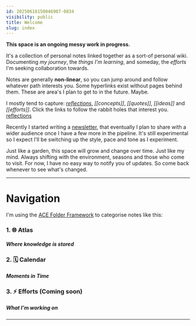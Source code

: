 ```yaml
---
id: 20250618150046987-0834
visibility: public
title: Welcome
slug: index
---
```

**This space is an ongoing messy work in progress.**

It's a collection of personal notes linked together as a sort-of personal wiki. Documenting *my journey*, the *things I'm learning*, and someday, the *efforts* I'm seeking collaboration towards.

Notes are generally **non-linear**, so you can jump around and follow whatever path interests you. Some hyperlinks exist without pages behind them. These are area's I plan to get to in the future. Maybe.

I mostly tend to capture: *[reflections](1--🌐--atlas/maps/reflections)*, *[[concepts]]*, *[[quotes]]*, *[[ideas]]* and *[[efforts]]*. Click the links to follow the rabbit holes that interest you. [reflections](/)

Recently I started writing a [newsletter](1--🌐--atlas/maps/newsletters), that eventually I plan to share with a wider audience once I have a few more in the pipeline. It's still experimental so I expect I'll be switching up the style, pace and tone as I experiment.

Just like a garden, this space will grow and change over time. Just like my mind. Always shifting with the environment, seasons and those who come to visit. For now, I have no easy way to notify you of updates. So come back whenever to see what's changed.


___

# Navigation

I'm using the [ACE Folder Framework](1--🌐--atlas/dots/concepts/ace-folder-framework) to categorise notes like this:

### 1. 🌐 Atlas
##### *Where knowledge is stored*

### 2. 🗓️ Calendar
##### *Moments in Time*

### 3. ⚡ Efforts (Coming soon)
##### *What I'm working on* 


---